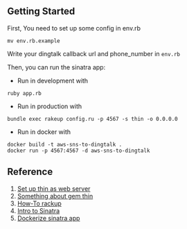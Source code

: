 ## Getting Started

First, You need to set up some config in env.rb

```shell
mv env.rb.example
```

Write your dingtalk callback url and phone_number in `env.rb`

Then, you can run the sinatra app:

- Run in development with

```shell
ruby app.rb
```

- Run in production with

```shell
bundle exec rakeup config.ru -p 4567 -s thin -o 0.0.0.0
```

- Run in docker with

```shell
docker build -t aws-sns-to-dingtalk .
docker run -p 4567:4567 -d aws-sns-to-dingtalk
```

## Reference

1. [Set up thin as web server](http://recipes.sinatrarb.com/p/deployment/lighttpd_proxied_to_thin)
2. [Something about gem thin](https://github.com/macournoyer/thin)
3. [How-To rackup](https://git.io/v5yJr)
4. [Intro to Sinatra](http://www.sinatrarb.com/intro.html)
5. [Dockerize sinatra app](http://blog.honeybadger.io/how-to-deploy-a-sinatra-app-in-docker-to-amazon-s-ec2-container-service/)
